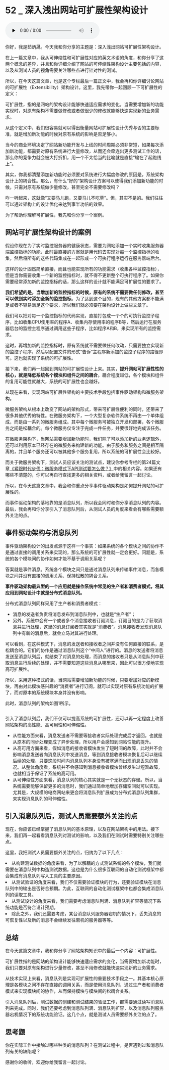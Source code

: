# 52 _ 深入浅出网站可扩展性架构设计

<audio id="audio" title="52 | 深入浅出网站可扩展性架构设计" controls="" preload="none"><source id="mp3" src="https://static001.geekbang.org/resource/audio/ac/94/ac8d28fa18e9203684a158b1b1668d94.mp3"></audio>

你好，我是茹炳晟。今天我和你分享的主题是：深入浅出网站可扩展性架构设计。

在上一篇文章中，我从可伸缩性和可扩展性对应的英文术语的角度，和你分享了这两个概念的差异，并且和你详细介绍了网站的可伸缩性架构设计主要包括的内容，以及从测试人员的视角需要关注哪些点进行针对性的测试。

所以，在今天这篇文章，也是这个专栏最后一篇正文中，我会再和你详细讨论网站的可扩展性（Extensibility）架构设计。这里，我先带你一起回顾一下可扩展性的定义：

> 
可扩展性，指的是网站的架构设计能够快速适应需求的变化，当需要增加新的功能实现时，对原有架构不需要做修改或者做很少的修改就能够快速实现新的业务需求。


从这个定义中，我们很容易就可以得出衡量网站可扩展性设计优秀与否的主要标准，就是增加新功能的时候对原有系统的影响是否足够小。

当今的商业环境决定了网站新功能开发与上线的时间周期必须非常短，如果每次添加新功能，都需要对原有系统进行大量修改，从而还会牵连出更多测试工作的话，那么你的竞争力就会被大打折扣，用一个不太恰当的比喻就是直接“输在了起跑线上”。

其实，你我都清楚添加新功能时必须要对系统进行大幅度修改的原因是，系统架构设计上的耦合性。那么，有什么“好的”架构设计方案可以使得我们添加新功能的时候，只需对原有系统做少量修改，甚至完全不需要修改吗？

咋一听起来，这就像“又要马儿跑，又要马儿不吃草”。但，其实不是的。我们往往可以通过架构上的设计优化来达到事半功倍的效果。

为了帮助你理解可扩展性，我先和你分享一个案例。

## 网站可扩展性架构设计的案例

假设你现在为了实时监控服务器的健康状态，需要为网站添加一个实时收集服务器端监控指标的功能，此时最直接的方案就是用代码去实现对每一个监控指标的收集，然后将所有的这些代码集成在一起形成一个可执行程序运行在服务器端后台。

这样的设计固然简单直接，而且也能实现所有的功能需求（收集各种监控指标），但是当你需要收集一个新的监控指标时，就不得不更新整个可执行程序了。如果你需要经常添加新的监控指标的话，那么这样的设计就不能满足可扩展性的要求了。

**我们希望的是，当增加新的监控指标的时候，原有的系统不需要做任何修改，甚至可以做到实时添加全新的监控指标**。为了达到这个目的，现有的其他方案都不能满足或者不容易满足这个要求，所以我们就必须要在架构设计上做些文章了。

我们可以把对每一个监控指标的代码实现，直接打包成一个个的可执行监控子程序，比如收集CPU使用率的程序A、收集内存使用率的程序B等，然后运行在服务器后台的监控主程序通过调用这些子程序，比如程序A和B，来实现所有的监控需求。

这时，再增加新的监控指标时，原有系统就不需要做任何改动，只需要独立实现新的监控子程序，然后以配置文件的形式“告诉”主程序新添加的监控子程序的路径即可。这也就实现了系统的可扩展性。

接下来，我们再一起回到网站的可扩展性设计上来。其实，**提升网站可扩展性性的核心，就是降低系统各个模块和组件之间的耦合**。耦合程度越低，各个模块和组件的复用可能性就越大，系统的可扩展性也会越好。

从现在来看，实现网站可扩展性架构的主要技术手段包括事件驱动架构和微服务架构。

微服务架构从根本上改变了网站的架构形式，带来可扩展性便利的同时，还带来了很多其他优秀的特性。在微服务架构下，一个大型复杂软件系统不再由一个单体组成，而是由一系列的微服务组成。其中每个微服务可被独立开发和部署，各个微服务之间是松耦合的。每个微服务仅专注于完成一件任务，并要很好地完成该任务。

在微服务架构下，当网站需要增加新功能时，我们除了可以添加新的业务逻辑外，还可以利用原本已经存在的微服务来构建新的功能。由于服务和服务之间是相互隔离的，并且单个服务还可以被其他多个服务复用，所以系统的可扩展性会比较好。

而关于微服务架构下，测试人员应该关注的测试点，建议你参考专栏的第24篇文章[《紧跟时代步伐：微服务模式下API测试要怎么做？》](https://time.geekbang.org/column/article/13581)中的相关内容。如果还有哪些不清楚的，你可以再自行查找更多的相关资料，或者给我留言一起讨论。

所以，在今天这篇文章中，我会和你重点分享事件驱动架构是如何提升网站的可扩展性的。

而事件驱动架构的落地靠的是消息队列，所以我会同时和你分享消息队列的内容。最后，我会再和你分享引入了消息队列后，从测试人员的角度来看会有哪些需要额外关注的点。

## 事件驱动架构与消息队列

事件驱动架构设计的出发点源于这样一个事实：如果系统的各个模块之间的协作不是通过直接的调用关系来实现的，那么系统的可扩展性就一定会更好。问题是，系统的各个模块间的协作如何才能不基于调用关系呢？

答案就是事件消息。系统各个模块之间只是通过消息队列来传输事件消息，而各模块之间并没有直接的调用关系、保持松散的耦合关系。

**事件驱动架构最典型的一个应用就是操作系统中常见的生产者和消费者模式，将其应用到网站设计中就是分布式消息队列。**

分布式消息队列同样采用了生产者和消费者模式：

- 消息的发送者负责将消息发布到消息队列中，也就是“生产者”；
- 另外，系统中会有一个或者多个消息接收者订阅消息，订阅目的是为了获取消息并进行处理，这里的消息订阅者其实就是“消费者”。消息接收者发现消息队列中有新的消息后，就会立马对其进行处理。

可以看到，在这种模式下，消息的发送者和接收者之间并没有任何直接的联系，是松耦合的。它们的协作是通过消息队列这个“中间人”进行的。消息的发送者将消息发送至消息队列后，就结束了对消息的处理，而消息的接收者只是从消息队列中获取消息进行后续的处理，并不需要知道这些消息从哪里来，因此可以很方便地实现高可扩展性。

所以，采用这种模式的话，当网站需要增加新功能的时候，只要增加对应的新模块，再由对此模块感兴趣的“消费者”进行订阅，就可以实现对原有系统功能的扩展了，而对原本的系统模块本身并没有影响。

此时，消息队列的架构如图1所示。

<img src="https://static001.geekbang.org/resource/image/13/93/13baedfd3f262c91ea8875b4d0080793.png" alt="">

引入了消息队列后，我们不仅可以提高系统的可扩展性，还可以再一定程度上改善网站架构的高性能、高可用性和可伸缩性。

- 从性能方面来看，消息发送者不需要等接收者实际处理完成后才返回，也就是从原本的同步处理变成了异步处理，所以用户会感知到网站性能的提升。
- 从高可用方面来看，假如消息的接收者模块发生了短时间的故障，此时并不会影响消息发送者向消息队列中发送消息，等到消息接收者模块恢复后可以继续后续的处理，只要这段时间内消息队列本身没有被塞满而出现消息丢失的情况。从整体角度看，系统并不会感知到消息接收者模块曾经发生过短暂故障，也就相当于保证了系统的高可用。
- 从可伸缩性方面来看，消息队列的核心其实就是一个无状态的存储。所以，当系统需要能够保留更多的消息时，我们通过简单地增加存储空间就可以实现。尤其是，大规模的电商网站来更会将消息队列扩展成为分布式消息队列集群，来实现消息队列的可伸缩性。

## 引入消息队列后，测试人员需要额外关注的点

现在，你应该已经掌握了消息队列的基本原理，以及在网站架构中的用法。接下来，我们再一起看看消息队列对测试的影响，以及我们在测试时需要特别关注哪些点。

这里，我把测试人员需要额外关注的点，归纳为了以下几点：

<li>
从构建测试数据的角度来看，为了以解耦的方式测试系统的各个模块，我们就需要在消息队列中构造测试数据。这也是为什么很多互联网的自动化测试框架中都会集成有消息队列写入工具的主要原因。
</li>
<li>
从测试验证的角度来看，我们不仅需要验证模块的行为，还要验证模块在消息队列中的输出是否符合预期。为此，互联网的自动化测试框架中也都会集成消息队列的读取工具。
</li>
<li>
从测试设计的角度来看，我们需要考虑消息队列满、消息队列扩容等情况下系统功能是否符合设计预期。
</li>
<li>
除此之外，我们还需要考虑，某台消息队列服务器宕机的情况下，丢失消息的可恢复性以及新的消息不会继续发往宕机的服务器等等。
</li>

## 总结

在今天这篇文章中，我和你分享了网站架构知识中的最后一个内容：可扩展性。

可扩展性指的是网站的架构设计能够快速适应需求的变化，当需要增加新功能时，我们只要对原有架构进行少量修改，甚至不用修改就能快速实现新的业务需求。

从技术实现上来看，消息队列是实现可扩展性的重要技术手段之一。其基本核心原理是各模块之间不存在直接的调用关系，而是使用消息队列，通过生产者和消费者模式来实现模块间的协作，从而保持模块与模块间的松耦合关系。

引入消息队列后，测试数据的创建和测试结果的验证工作，都需要通过读写消息队列来完成。同时，我们还要考虑到消息队列满、消息队列扩容，以及消息队列服务器宕机情况下的系统功能验证。这几个点，就是测试人员需要额外关注的点了。

## 思考题

你在实际工作中接触过哪些种类的消息队列？在测试过程中，是否遇到过和消息队列有关的缺陷呢？

感谢你的收听，欢迎你给我留言一起讨论。


